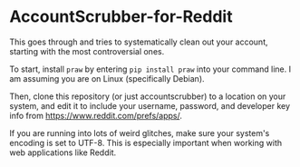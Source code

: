 # AccountScrubber-for-Reddit
This goes through and tries to systematically clean out your account, starting with the most controversial ones.

To start, install `praw` by entering `pip install praw` into your command line. I am assuming you are on Linux (specifically Debian).

Then, clone this repository (or just accountscrubber) to a location on your system, and edit it to include your username, password, and developer key info from https://www.reddit.com/prefs/apps/.

If you are running into lots of weird glitches, make sure your system's encoding is set to UTF-8. This is especially important when working with web applications like Reddit.
